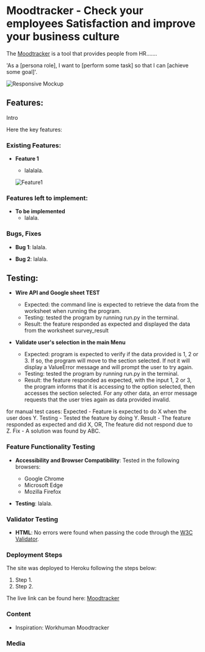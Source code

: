 # Moodtracker - Check your employees Satisfaction and improve your business culture

The [Moodtracker](https://sophiedufrane.github.io/PP2_Rock_Paper_Scissors_Lizard_Spock_Game/) is a tool that provides people from HR.......

'As a [persona role], I want to [perform some task] so that I can [achieve some goal]'. 

![Responsive Mockup](assets/media/rock_paper_scissors_mockup.png)

## Features:

Intro

Here the key features:

### Existing Features:

- **Feature 1**
  - lalalala.

  ![Feature1](assets/media/rock_paper_scissors_header.png)



### Features left to implement:

- **To be implemented**
  - lalala.


### Bugs, Fixes

- **Bug 1**: lalala.

- **Bug 2**: lalala.


## Testing:

- **Wire API and Google sheet TEST**
    - Expected: the command line is expected to retrieve the data from the worksheet when running the program.
    - Testing: tested the program by running run.py in the terminal.
    - Result: the feature responded as expected and displayed the data from the worksheet survey_result

- **Validate user's selection in the main Menu**
    - Expected: program is expected to verify if the data provided is 1, 2 or 3. If so, the program will move to the section selected. If not it will display a ValueError message and will prompt the user to try again.
    - Testing: tested the program by running run.py in the terminal.
    - Result: the feature responded as expected, with the input 1, 2 or 3, the program informs that it is accessing to the option selected, then accesses the section selected. For any other data, an error message requests that the user tries again as data provided invalid.

for manual test cases: Expected - Feature is expected to do X when the user does Y. Testing - Tested the feature by doing Y. Result - The feature responded as expected and did X, OR, The feature did not respond due to Z. Fix - A solution was found by ABC.

### Feature Functionality Testing

- **Accessibility and Browser Compatibility**: Tested in the following browsers:
  - Google Chrome
  - Microsoft Edge
  - Mozilla Firefox

- **Testing**: lalala.


### Validator Testing

- **HTML**: No errors were found when passing the code through the [W3C Validator](https://validator.w3.org/).


### Deployment Steps

The site was deployed to Heroku following the steps below:

1. Step 1.
2. Step 2.


The live link can be found here: [Moodtracker](https://sophiedufrane.github.io/PP2_Rock_Paper_Scissors_Lizard_Spock_Game/)

### Content

- Inspiration: Workhuman Moodtracker
  
### Media